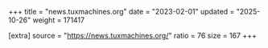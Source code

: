 +++
title = "news.tuxmachines.org"
date = "2023-02-01"
updated = "2025-10-26"
weight = 171417

[extra]
source = "https://news.tuxmachines.org/"
ratio = 76
size = 167
+++
